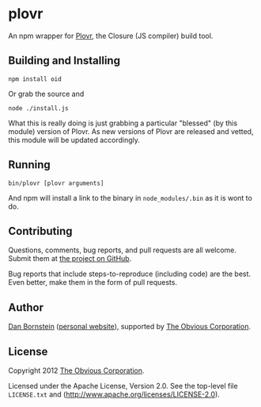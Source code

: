 plovr
=====

An npm wrapper for [Plovr](http://plovr.com/), the Closure (JS compiler) build tool.

Building and Installing
-----------------------

```shell
npm install oid
```

Or grab the source and

```shell
node ./install.js
```

What this is really doing is just grabbing a particular "blessed" (by
this module) version of Plovr. As new versions of Plovr are released
and vetted, this module will be updated accordingly.

Running
-------

```shell
bin/plovr [plovr arguments]
```

And npm will install a link to the binary in `node_modules/.bin` as
it is wont to do.

Contributing
------------

Questions, comments, bug reports, and pull requests are all welcome.
Submit them at [the project on GitHub](https://github.com/Obvious/oid/).

Bug reports that include steps-to-reproduce (including code) are the
best. Even better, make them in the form of pull requests.

Author
------

[Dan Bornstein](https://github.com/danfuzz)
([personal website](http://www.milk.com/)), supported by
[The Obvious Corporation](http://obvious.com/).

License
-------

Copyright 2012 [The Obvious Corporation](http://obvious.com/).

Licensed under the Apache License, Version 2.0. 
See the top-level file `LICENSE.txt` and
(http://www.apache.org/licenses/LICENSE-2.0).

